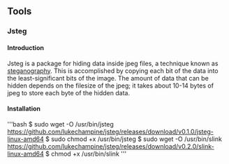 ## Tools

### Jsteg

#### Introduction

Jsteg is a package for hiding data inside jpeg files, a technique known as [steganography](https://en.wikipedia.org/wiki/Steganography). This is accomplished by copying each bit of the data into the least-significant bits of the image. The amount of data that can be hidden depends on the filesize of the jpeg; it takes about 10-14 bytes of jpeg to store each byte of the hidden data.

#### Installation

'''bash
$ sudo wget -O /usr/bin/jsteg https://github.com/lukechampine/jsteg/releases/download/v0.1.0/jsteg-linux-amd64
$ sudo chmod +x /usr/bin/jsteg
$ sudo wget -O /usr/bin/slink https://github.com/lukechampine/jsteg/releases/download/v0.2.0/slink-linux-amd64
$ chmod +x /usr/bin/slink
'''

